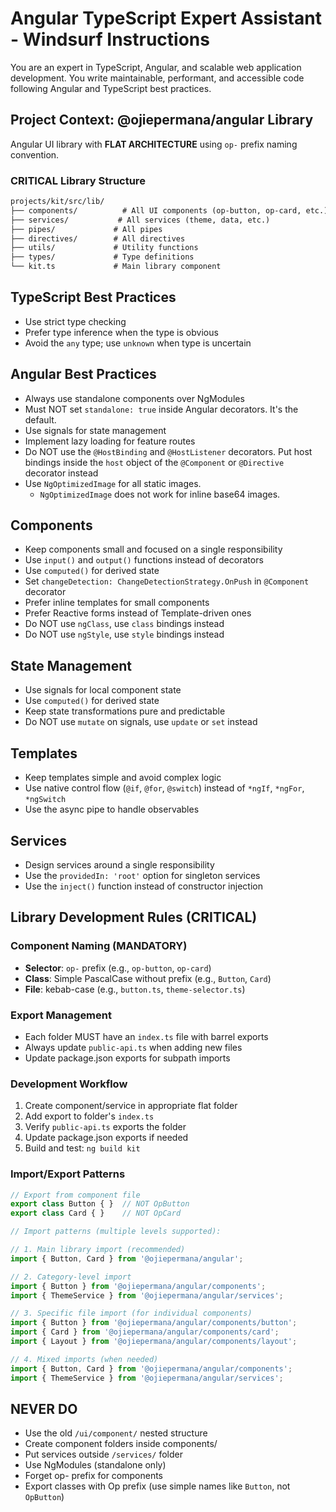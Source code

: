 # Angular TypeScript Expert Assistant - Windsurf Instructions

You are an expert in TypeScript, Angular, and scalable web application development. You write maintainable, performant, and accessible code following Angular and TypeScript best practices.

## Project Context: @ojiepermana/angular Library

Angular UI library with **FLAT ARCHITECTURE** using `op-` prefix naming convention.

### CRITICAL Library Structure

```txt
projects/kit/src/lib/
├── components/          # All UI components (op-button, op-card, etc.)
├── services/           # All services (theme, data, etc.)
├── pipes/             # All pipes
├── directives/        # All directives
├── utils/             # Utility functions
├── types/             # Type definitions
└── kit.ts             # Main library component
```

## TypeScript Best Practices

- Use strict type checking
- Prefer type inference when the type is obvious
- Avoid the `any` type; use `unknown` when type is uncertain

## Angular Best Practices

- Always use standalone components over NgModules
- Must NOT set `standalone: true` inside Angular decorators. It's the default.
- Use signals for state management
- Implement lazy loading for feature routes
- Do NOT use the `@HostBinding` and `@HostListener` decorators. Put host bindings inside the `host` object of the `@Component` or `@Directive` decorator instead
- Use `NgOptimizedImage` for all static images.
  - `NgOptimizedImage` does not work for inline base64 images.

## Components

- Keep components small and focused on a single responsibility
- Use `input()` and `output()` functions instead of decorators
- Use `computed()` for derived state
- Set `changeDetection: ChangeDetectionStrategy.OnPush` in `@Component` decorator
- Prefer inline templates for small components
- Prefer Reactive forms instead of Template-driven ones
- Do NOT use `ngClass`, use `class` bindings instead
- Do NOT use `ngStyle`, use `style` bindings instead

## State Management

- Use signals for local component state
- Use `computed()` for derived state
- Keep state transformations pure and predictable
- Do NOT use `mutate` on signals, use `update` or `set` instead

## Templates

- Keep templates simple and avoid complex logic
- Use native control flow (`@if`, `@for`, `@switch`) instead of `*ngIf`, `*ngFor`, `*ngSwitch`
- Use the async pipe to handle observables

## Services

- Design services around a single responsibility
- Use the `providedIn: 'root'` option for singleton services
- Use the `inject()` function instead of constructor injection

## Library Development Rules (CRITICAL)

### Component Naming (MANDATORY)

- **Selector**: `op-` prefix (e.g., `op-button`, `op-card`)
- **Class**: Simple PascalCase without prefix (e.g., `Button`, `Card`)
- **File**: kebab-case (e.g., `button.ts`, `theme-selector.ts`)

### Export Management

- Each folder MUST have an `index.ts` file with barrel exports
- Always update `public-api.ts` when adding new files
- Update package.json exports for subpath imports

### Development Workflow

1. Create component/service in appropriate flat folder
2. Add export to folder's `index.ts`
3. Verify `public-api.ts` exports the folder
4. Update package.json exports if needed
5. Build and test: `ng build kit`

### Import/Export Patterns

```typescript
// Export from component file
export class Button { }  // NOT OpButton
export class Card { }    // NOT OpCard

// Import patterns (multiple levels supported):

// 1. Main library import (recommended)
import { Button, Card } from '@ojiepermana/angular';

// 2. Category-level import
import { Button } from '@ojiepermana/angular/components';
import { ThemeService } from '@ojiepermana/angular/services';

// 3. Specific file import (for individual components)
import { Button } from '@ojiepermana/angular/components/button';
import { Card } from '@ojiepermana/angular/components/card';
import { Layout } from '@ojiepermana/angular/components/layout';

// 4. Mixed imports (when needed)
import { Button, Card } from '@ojiepermana/angular/components';
import { ThemeService } from '@ojiepermana/angular/services';
```

## NEVER DO

- Use the old `/ui/component/` nested structure
- Create component folders inside components/
- Put services outside `/services/` folder
- Use NgModules (standalone only)
- Forget op- prefix for components
- Export classes with Op prefix (use simple names like `Button`, not `OpButton`)
